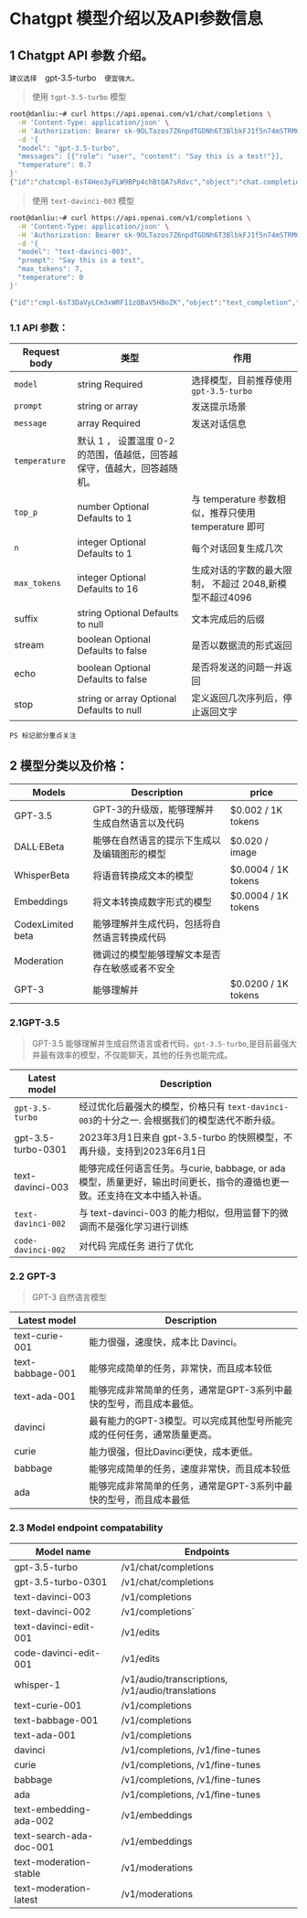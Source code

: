 # Chatgpt 模型介绍以及API参数信息



## 1 Chatgpt API 参数 介绍。


`建议选择  `gpt-3.5-turbo`  便宜强大。`

> 使用 `tgpt-3.5-turbo` 模型

```bash
root@danliu:~# curl https://api.openai.com/v1/chat/completions \
  -H 'Content-Type: application/json' \
  -H 'Authorization: Bearer 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' \
  -d '{
  "model": "gpt-3.5-turbo",
  "messages": [{"role": "user", "content": "Say this is a test!"}],
  "temperature": 0.7
}'
{"id":"chatcmpl-6sT4Heo3yFLW9BPp4chBtQA7sRdvc","object":"chat.completion","created":1678439469,"model":"gpt-3.5-turbo-0301","usage":{"prompt_tokens":13,"completion_tokens":7,"total_tokens":20},"choices":[{"message":{"role":"assistant","content":"\n\nThis is a test!"},"finish_reason":"stop","index":0}]}

```

> 使用 `text-davinci-003` 模型

```bash
root@danliu:~# curl https://api.openai.com/v1/completions \
  -H 'Content-Type: application/json' \
  -H 'Authorization: Bearer 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' \
  -d '{
  "model": "text-davinci-003",
  "prompt": "Say this is a test",
  "max_tokens": 7,
  "temperature": 0
}'

{"id":"cmpl-6sT3DaVyLCm3xWRF11zQBaV5H8oZK","object":"text_completion","created":1678439403,"model":"text-davinci-003","choices":[{"text":"\n\nThis is indeed a test","index":0,"logprobs":null,"finish_reason":"length"}],"usage":{"prompt_tokens":5,"completion_tokens":7,"total_tokens":12}}

```




### 1.1 API 参数： 
| Request body  |类型 |  作用 |
|--|--|--|
| `model` |  string  Required |  选择模型，目前推荐使用`gpt-3.5-turbo`
| `prompt` | string or array | 发送提示场景 |
| `message` | array Required | 发送对话信息
| `temperature` | 默认 1 ， 设置温度 0-2的范围，值越低，回答越保守，值越大，回答越随机。|
| `top_p` | number Optional Defaults to 1 | 与 temperature 参数相似，推荐只使用 temperature 即可 |
| `n` | integer Optional Defaults to 1 | 每个对话回复生成几次 |
| `max_tokens` | integer Optional Defaults to 16 | 生成对话的字数的最大限制， 不超过 2048,新模型不超过4096 |
| suffix | string Optional Defaults to null | 文本完成后的后缀 |
| stream | boolean Optional Defaults to false | 是否以数据流的形式返回 |
|echo| boolean Optional Defaults to false | 是否将发送的问题一并返回 |
| stop | string or array Optional Defaults to null | 定义返回几次序列后，停止返回文字 |

`PS 标记部分重点关注`


## 2 模型分类以及价格：


| Models | Description | price  |
|--|--|--|
|GPT-3.5 | GPT-3的升级版，能够理解并生成自然语言以及代码| 	$0.002 / 1K tokens | 
| DALL·EBeta | 能够在自然语言的提示下生成以及编辑图形的模型 | 	$0.020 / image |
| WhisperBeta | 将语音转换成文本的模型 | $0.0004 / 1K tokens |
| Embeddings | 将文本转换成数字形式的模型 | 	$0.0004 / 1K tokens |
| CodexLimited beta |  能够理解并生成代码，包括将自然语言转换成代码 | 	
| Moderation |	微调过的模型能够理解文本是否存在敏感或者不安全 |
| GPT-3 | 能够理解并 | $0.0200 / 1K tokens |


### 2.1GPT-3.5
> GPT-3.5 能够理解并生成自然语言或者代码，` gpt-3.5-turbo `,是目前最强大并最有效率的模型，不仅能聊天，其他的任务也能完成。


| Latest model | Description |
|--|--|
| `gpt-3.5-turbo` | 经过优化后最强大的模型，价格只有 `text-davinci-003`的十分之一. 会根据我们的模型迭代不断升级。
| gpt-3.5-turbo-0301 | 2023年3月1日来自 gpt-3.5-turbo 的快照模型，不再升级，支持到2023年6月1日 | 
| text-davinci-003 | 	能够完成任何语言任务。与curie, babbage, or ada 模型，质量更好，输出时间更长，指令的遵循也更一致。还支持在文本中插入补语。 | 
| `text-davinci-002` |  与 text-davinci-003 的能力相似，但用监督下的微调而不是强化学习进行训练 |
| `code-davinci-002` | 	 对代码 完成任务 进行了优化 |


### 2.2 GPT-3
> GPT-3 自然语言模型

| Latest model |	Description |
|--|--|
| text-curie-001 | 能力很强，速度快，成本比 Davinci。|
| text-babbage-001	| 能够完成简单的任务，非常快，而且成本较低 |
| text-ada-001 | 	能够完成非常简单的任务，通常是GPT-3系列中最快的型号，而且成本最低。 |
| davinci	| 最有能力的GPT-3模型。可以完成其他型号所能完成的任何任务，通常质量更高。 |
| curie	| 能力很强，但比Davinci更快，成本更低。
|babbage | 能够完成简单的任务，速度非常快，而且成本较低 | 
| ada	| 能够完成非常简单的任务，通常是GPT-3系列中最快的型号，而且成本最低 |

### 2.3 Model endpoint compatability

| Model name | 	Endpoints |
|--|--|
| gpt-3.5-turbo | 	/v1/chat/completions|
| gpt-3.5-turbo-0301 |	/v1/chat/completions|
| text-davinci-003	| /v1/completions	|
|text-davinci-002	| /v1/completions`	|
|text-davinci-edit-001	| /v1/edits	|
|code-davinci-edit-001	| /v1/edits	|
|whisper-1	| /v1/audio/transcriptions, /v1/audio/translations |	
|text-curie-001	| /v1/completions	|
|text-babbage-001	| /v1/completions	|
|text-ada-001	| /v1/completions	|
|davinci	| /v1/completions, /v1/fine-tunes	|
|curie	| /v1/completions, /v1/fine-tunes	|
|babbage	| /v1/completions, /v1/fine-tunes	|
|ada	| /v1/completions, /v1/fine-tunes	|
|text-embedding-ada-002	| /v1/embeddings	|
|text-search-ada-doc-001 |	/v1/embeddings	|
|text-moderation-stable	 | /v1/moderations	|
| text-moderation-latest	| /v1/moderations |

